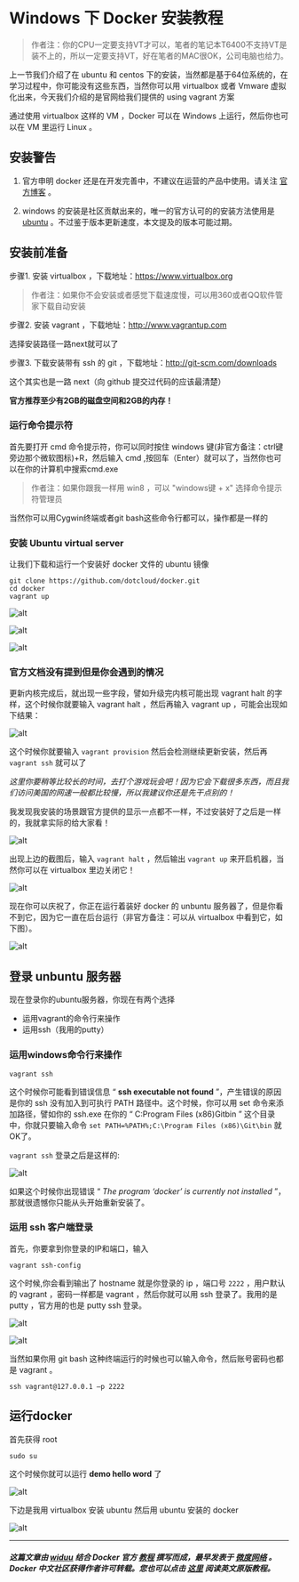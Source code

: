 # Windows 下 Docker 安装教程


> 作者注：你的CPU一定要支持VT才可以，笔者的笔记本T6400不支持VT是装不上的，所以一定要支持VT，好在笔者的MAC很OK，公司电脑也给力。


上一节我们介绍了在 ubuntu 和 centos 下的安装，当然都是基于64位系统的，在学习过程中，你可能没有这些东西，当然你可以用 virtualbox 或者 Vmware 虚拟化出来，今天我们介绍的是官网给我们提供的 using vagrant 方案

通过使用 virtualbox 这样的 VM ，Docker 可以在 Windows 上运行，然后你也可以在 VM 里运行 Linux 。

## 安装警告

1. 官方申明 docker 还是在开发完善中，不建议在运营的产品中使用。请关注 [官方博客](http://blog.docker.io/2013/08/getting-to-docker-1-0/) 。

2. windows 的安装是社区贡献出来的，唯一的官方认可的的安装方法使用是 [ubuntu](http://docs.docker.io/en/latest/installation/ubuntulinux/#ubuntu-linux) 。不过鉴于版本更新速度，本文提及的版本可能过期。

## 安装前准备

步骤1. 安装 virtualbox ，下载地址：https://www.virtualbox.org

> 作者注：如果你不会安装或者感觉下载速度慢，可以用360或者QQ软件管家下载自动安装

步骤2. 安装 vagrant ，下载地址：http://www.vagrantup.com

选择安装路径一路next就可以了

步骤3. 下载安装带有 ssh 的 git ，下载地址：http://git-scm.com/downloads

这个其实也是一路 next（向 github 提交过代码的应该最清楚）

**官方推荐至少有2GB的磁盘空间和2GB的内存！**

### 运行命令提示符

首先要打开 cmd 命令提示符，你可以同时按住 windows 键(非官方备注：ctrl键旁边那个微软图标)+R，然后输入 cmd ,按回车（Enter）就可以了，当然你也可以在你的计算机中搜索cmd.exe

> 作者注：如果你跟我一样用 win8 ，可以 "windows键 + x" 选择命令提示符管理员

当然你可以用Cygwin终端或者git bash这些命令行都可以，操作都是一样的

### 安装 Ubuntu virtual server

让我们下载和运行一个安装好 docker 文件的 ubuntu 镜像

```
git clone https://github.com/dotcloud/docker.git
cd docker
vagrant up
```

![alt](http://resource.docker.cn/installation-windows-1.png)

![alt](http://resource.docker.cn/installation-windows-2.png)

![alt](http://resource.docker.cn/installation-windows-3.png)

### 官方文档没有提到但是你会遇到的情况

更新内核完成后，就出现一些字段，譬如升级完内核可能出现  vagrant halt 的字样，这个时候你就要输入 vagrant halt ，然后再输入 vagrant up ，可能会出现如下结果：

![alt](http://resource.docker.cn/installation-windows-4.png)

这个时候你就要输入 `vagrant provision` 然后会检测继续更新安装，然后再 `vagrant ssh` 就可以了

*这里你要稍等比较长的时间，去打个游戏玩会吧！因为它会下载很多东西，而且我们访问美国的网速一般都比较慢，所以我建议你还是先干点别的！*

我发现我安装的场景跟官方提供的显示一点都不一样，不过安装好了之后是一样的，我就拿实际的给大家看！

![alt](http://resource.docker.cn/installation-windows-5.png)

出现上边的截图后，输入 `vagrant halt` ，然后输出 `vagrant up` 来开启机器，当然你可以在 virtualbox 里边关闭它！

![alt](http://resource.docker.cn/installation-windows-6.png)

现在你可以庆祝了，你正在运行着装好 docker 的 unbuntu 服务器了，但是你看不到它，因为它一直在后台运行（非官方备注：可以从 virtualbox 中看到它，如下图）。

![alt](http://resource.docker.cn/installation-windows-7.png)


## 登录 unbuntu 服务器

现在登录你的ubuntu服务器，你现在有两个选择

- 运用vagrant的命令行来操作
- 运用ssh（我用的putty）

### 运用windows命令行来操作

`vagrant ssh`

这个时候你可能看到错误信息 “ **ssh executable not found** ”，产生错误的原因是你的 ssh 没有加入到可执行 PATH 路径中。这个时候，你可以用 set 命令来添加路径，譬如你的 ssh.exe 在你的 “ C:Program Files (x86)Gitbin ” 这个目录中，你就只要输入命令
`set PATH=%PATH%;C:\Program Files (x86)\Git\bin`
就OK了。

`vagrant ssh` 登录之后是这样的:

![alt](http://resource.docker.cn/installation-windows-8.png)



如果这个时候你出现错误 “ *The program ‘docker’ is currently not installed* ”，那就很遗憾你只能从头开始重新安装了。

### 运用 ssh 客户端登录

首先，你要拿到你登录的IP和端口，输入

`vagrant ssh-config`

这个时候,你会看到输出了 hostname 就是你登录的 ip ，端口号 `2222` ，用户默认的 vagrant ，密码一样都是 vagrant ，然后你就可以用 ssh 登录了。我用的是 putty ，官方用的也是 putty ssh 登录。

![alt](http://resource.docker.cn/installation-windows-9.png)

![alt](http://resource.docker.cn/installation-windows-10.png)

当然如果你用 git bash 这种终端运行的时候也可以输入命令，然后账号密码也都是 vagrant 。

`ssh vagrant@127.0.0.1 –p 2222`


## 运行docker

首先获得 root

`sudo su`

这个时候你就可以运行 **demo hello word** 了

![alt](http://resource.docker.cn/installation-windows-11.png)

下边是我用 virtualbox 安装 ubuntu 然后用 ubuntu 安装的 docker

![alt](http://resource.docker.cn/installation-windows-12.png)

---
##### 这篇文章由 [widuu](www.weibo.com/widuu) 结合 Docker 官方 [教程](http://docs.docker.io/en/latest/installation/windows/) 撰写而成，最早发表于 [微度网络](http://www.widuu.com/docker/docker-windows.html) 。Docker 中文社区获得作者许可转载。您也可以点击 [这里](http://docs.docker.io/en/latest/installation/windows/) 阅读英文原版教程。
